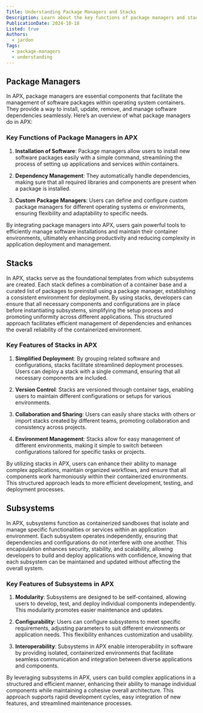 ```yaml
---
Title: Understanding Package Managers and Stacks
Description: Learn about the key functions of package managers and stacks in APX, and how they streamline software management within operating system containers.
PublicationDate: 2024-10-18
Listed: true
Authors:
  - jardon
Tags:
  - package-managers
  - understanding
---
```


## Package Managers

In APX, package managers are essential components that facilitate the management of software packages within operating system containers. They provide a way to install, update, remove, and manage software dependencies seamlessly. Here’s an overview of what package managers do in APX:

### Key Functions of Package Managers in APX

1. **Installation of Software**: Package managers allow users to install new software packages easily with a simple command, streamlining the process of setting up applications and services within containers.

2. **Dependency Management**: They automatically handle dependencies, making sure that all required libraries and components are present when a package is installed.

3. **Custom Package Managers**: Users can define and configure custom package managers for different operating systems or environments, ensuring flexibility and adaptability to specific needs.

By integrating package managers into APX, users gain powerful tools to efficiently manage software installations and maintain their container environments, ultimately enhancing productivity and reducing complexity in application deployment and management.

## Stacks

In APX, stacks serve as the foundational templates from which subsystems are created. Each stack defines a combination of a container base and a curated list of packages to preinstall using a package manager, establishing a consistent environment for deployment. By using stacks, developers can ensure that all necessary components and configurations are in place before instantiating subsystems, simplifying the setup process and promoting uniformity across different applications. This structured approach facilitates efficient management of dependencies and enhances the overall reliability of the containerized environment.

### Key Features of Stacks in APX

1. **Simplified Deployment**: By grouping related software and configurations, stacks facilitate streamlined deployment processes. Users can deploy a stack with a single command, ensuring that all necessary components are included.

2. **Version Control**: Stacks are versioned through container tags, enabling users to maintain different configurations or setups for various environments.

3. **Collaboration and Sharing**: Users can easily share stacks with others or import stacks created by different teams, promoting collaboration and consistency across projects.

4. **Environment Management**: Stacks allow for easy management of different environments, making it simple to switch between configurations tailored for specific tasks or projects.

By utilizing stacks in APX, users can enhance their ability to manage complex applications, maintain organized workflows, and ensure that all components work harmoniously within their containerized environments. This structured approach leads to more efficient development, testing, and deployment processes.

## Subsystems

In APX, subsystems function as containerized sandboxes that isolate and manage specific functionalities or services within an application environment. Each subsystem operates independently, ensuring that dependencies and configurations do not interfere with one another. This encapsulation enhances security, stability, and scalability, allowing developers to build and deploy applications with confidence, knowing that each subsystem can be maintained and updated without affecting the overall system.

### Key Features of Subsystems in APX

1. **Modularity**: Subsystems are designed to be self-contained, allowing users to develop, test, and deploy individual components independently. This modularity promotes easier maintenance and updates.

2. **Configurability**: Users can configure subsystems to meet specific requirements, adjusting parameters to suit different environments or application needs. This flexibility enhances customization and usability.

3. **Interoperability**: Subsystems in APX enable interoperability in software by providing isolated, containerized environments that facilitate seamless communication and integration between diverse applications and components.

By leveraging subsystems in APX, users can build complex applications in a structured and efficient manner, enhancing their ability to manage individual components while maintaining a cohesive overall architecture. This approach supports rapid development cycles, easy integration of new features, and streamlined maintenance processes.
